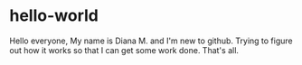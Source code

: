 # hello-world
Hello everyone,
My name is Diana M. and I'm new to github.  Trying to figure out how it works so that I can get some work done. That's all.
